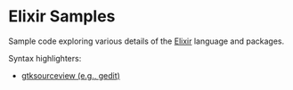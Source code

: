 # Elixir Samples

Sample code exploring various details of the [Elixir](https://elixir-lang.org) language and packages.

Syntax highlighters:
- [gtksourceview (e.g., gedit)](https://github.com/SteffenBauer/elixir-gtksourceview)

